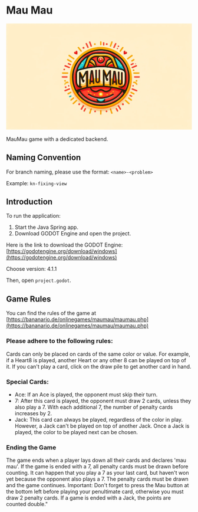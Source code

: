 # Mau Mau

![Banner Image](cover-open-source-mau-mau.webp)

MauMau game with a dedicated backend.

## Naming Convention

For branch naming, please use the format: `<name>-<problem>`

Example: `kn-fixing-view`

## Introduction

To run the application:

1. Start the Java Spring app.
2. Download GODOT Engine and open the project.

Here is the link to download the GODOT Engine: [https://godotengine.org/download/windows](https://godotengine.org/download/windows)

Choose version: 4.1.1

Then, open `project.godot`.

## Game Rules

You can find the rules of the game at [https://bananario.de/onlinegames/maumau/maumau.php](https://bananario.de/onlinegames/maumau/maumau.php)

### Please adhere to the following rules:

Cards can only be placed on cards of the same color or value.
For example, if a Heart8 is played, another Heart or any other 8 can be played on top of it.
If you can't play a card, click on the draw pile to get another card in hand.

### Special Cards:

- Ace: If an Ace is played, the opponent must skip their turn.
- 7: After this card is played, the opponent must draw 2 cards, unless they also play a 7. With each additional 7, the number of penalty cards increases by 2.
- Jack: This card can always be played, regardless of the color in play. However, a Jack can't be played on top of another Jack. Once a Jack is played, the color to be played next can be chosen.

### Ending the Game

The game ends when a player lays down all their cards and declares 'mau mau'.
If the game is ended with a 7, all penalty cards must be drawn before counting. It can happen that you play a 7 as your last card, but haven't won yet because the opponent also plays a 7. The penalty cards must be drawn and the game continues.
Important: Don't forget to press the Mau button at the bottom left before playing your penultimate card, otherwise you must draw 2 penalty cards. If a game is ended with a Jack, the points are counted double."
